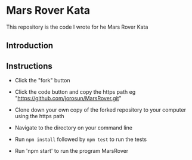 # Mars Rover Kata

This repository is the code I wrote for he Mars Rover Kata

## Introduction


## Instructions

- Click the "fork" button

- Click the code button and copy the https path eg "https://github.com/jorosun/MarsRover.git"

- Clone down your own copy of the forked repository to your computer using the https path

- Navigate to the directory on your command line

- Run `npm install` followed by `npm test` to run the tests

- Run 'npm start' to run the program MarsRover
